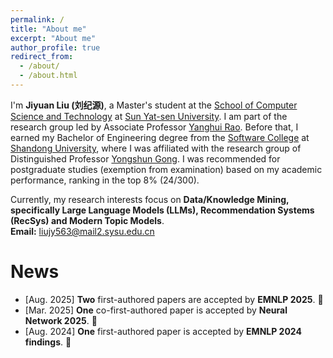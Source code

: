 ```yaml
---
permalink: /
title: "About me"
excerpt: "About me"
author_profile: true
redirect_from: 
  - /about/
  - /about.html
---
```


I'm **Jiyuan Liu (刘纪源)**, a Master's student at the [School of Computer Science and Technology](http://cse.sysu.edu.cn/) at [Sun Yat-sen University](https://www.sysu.edu.cn/). I am part of the research group led by Associate Professor [Yanghui Rao](https://scholar.google.com/citations?hl=en&user=qg7gv20AAAAJ). Before that, I earned my Bachelor of Engineering degree from the [Software College](https://www.sc.sdu.edu.cn/) at [Shandong University](https://www.sdu.edu.cn/), where I was affiliated with the research group of Distinguished Professor [Yongshun Gong](https://scholar.google.com/citations?hl=en&user=qg7gv20AAAAJ). I was recommended for postgraduate studies (exemption from examination) based on my academic performance, ranking in the top 8% (24/300).

Currently, my research interests focus on **Data/Knowledge Mining, specifically Large Language Models (LLMs), Recommendation Systems (RecSys) and Modern Topic Models**.  
**Email:** liujy563@mail2.sysu.edu.cn


# News
- [Aug. 2025] **Two** first-authored papers are accepted by **EMNLP 2025**. 🎉
- [Mar. 2025] **One** co-first-authored paper is accepted by **Neural Network 2025**. 🎉
- [Aug. 2024] **One** first-authored paper is accepted by **EMNLP 2024 findings**. 🎉


<br><br><br>

<script type='text/javascript' id='clustrmaps' src='//cdn.clustrmaps.com/map_v2.js?cl=ffffff&w=300&t=tt&d=KQq7wmoOFK01AWtI-EgkopWeIANNwkKygR72ToCU_YU&co=2d90ad&cmo=e27b7b&cmn=ff9600'></script>
<!-- {% include base_path %} -->

